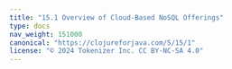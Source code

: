 ```yaml
---
title: "15.1 Overview of Cloud-Based NoSQL Offerings"
type: docs
nav_weight: 151000
canonical: "https://clojureforjava.com/5/15/1"
license: "© 2024 Tokenizer Inc. CC BY-NC-SA 4.0"
---
```

